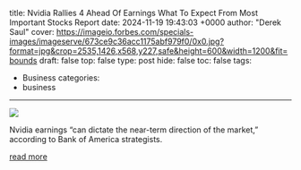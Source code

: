 title: Nvidia Rallies 4 Ahead Of Earnings What To Expect From Most Important Stocks Report
date: 2024-11-19 19:43:03 +0000
author: "Derek Saul"
cover: https://imageio.forbes.com/specials-images/imageserve/673ce9c36acc1175abf979f0/0x0.jpg?format=jpg&crop=2535,1426,x568,y227,safe&height=600&width=1200&fit=bounds
draft: false
top: false
type: post
hide: false
toc: false
tags:
  - Business
categories:
  - business
---

![](https://imageio.forbes.com/specials-images/imageserve/673ce9c36acc1175abf979f0/0x0.jpg?format=jpg&crop=2535,1426,x568,y227,safe&height=600&width=1200&fit=bounds)

Nvidia earnings “can dictate the near-term direction of the market,” according to Bank of America strategists.

[read more](https://www.forbes.com/sites/dereksaul/2024/11/19/nvidia-rallies-4-ahead-of-earnings-what-to-expect-from-most-important-stocks-report/)
